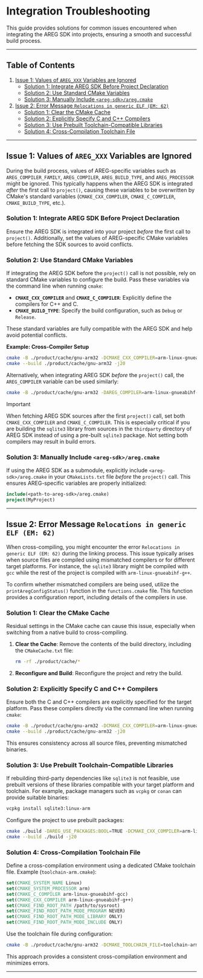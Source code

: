 # Integration Troubleshooting

This guide provides solutions for common issues encountered when integrating the AREG SDK into projects, ensuring a smooth and successful build process.

---

## Table of Contents

1. [Issue 1: Values of `AREG_XXX` Variables are Ignored](#issue-1-values-of-areg_xxx-variables-are-ignored)
   - [Solution 1: Integrate AREG SDK Before Project Declaration](#solution-1-integrate-areg-sdk-before-project-declaration)
   - [Solution 2: Use Standard CMake Variables](#solution-2-use-standard-cmake-variables)
   - [Solution 3: Manually Include `<areg-sdk>/areg.cmake`](#solution-3-manually-include-areg-sdkaregcmake)
2. [Issue 2: Error Message `Relocations in generic ELF (EM: 62)`](#issue-2-error-message-relocations-in-generic-elf-em-62)
   - [Solution 1: Clear the CMake Cache](#solution-1-clear-the-cmake-cache)
   - [Solution 2: Explicitly Specify C and C++ Compilers](#solution-2-explicitly-specify-c-and-c-compilers)
   - [Solution 3: Use Prebuilt Toolchain-Compatible Libraries](#solution-3-use-prebuilt-toolchain-compatible-libraries)
   - [Solution 4: Cross-Compilation Toolchain File](#solution-4-cross-compilation-toolchain-file)

---

## Issue 1: Values of `AREG_XXX` Variables are Ignored

During the build process, values of AREG-specific variables such as `AREG_COMPILER_FAMILY`, `AREG_COMPILER`, `AREG_BUILD_TYPE`, and `AREG_PROCESSOR` might be ignored. This typically happens when the AREG SDK is integrated *after* the first call to `project()`, causing these variables to be overwritten by CMake's standard variables (`CMAKE_CXX_COMPILER`, `CMAKE_C_COMPILER`, `CMAKE_BUILD_TYPE`, etc.).

### Solution 1: Integrate AREG SDK Before Project Declaration

Ensure the AREG SDK is integrated into your project *before* the first call to `project()`. Additionally, set the values of AREG-specific CMake variables before fetching the SDK sources to avoid conflicts.

### Solution 2: Use Standard CMake Variables

If integrating the AREG SDK before the `project()` call is not possible, rely on standard CMake variables to configure the build. Pass these variables via the command line when running `cmake`:

- **`CMAKE_CXX_COMPILER`** and **`CMAKE_C_COMPILER`**: Explicitly define the compilers for C++ and C.
- **`CMAKE_BUILD_TYPE`**: Specify the build configuration, such as `Debug` or `Release`.

These standard variables are fully compatible with the AREG SDK and help avoid potential conflicts.

**Example: Cross-Compiler Setup**
```bash
cmake -B ./product/cache/gnu-arm32 -DCMAKE_CXX_COMPILER=arm-linux-gnueabihf-g++ -DCMAKE_C_COMPILER=arm-linux-gnueabihf-gcc
cmake --build ./product/cache/gnu-arm32 -j20
```

Alternatively, when integrating AREG SDK *before* the `project()` call, the `AREG_COMPILER` variable can be used similarly:
```bash
cmake -B ./product/cache/gnu-arm32 -DAREG_COMPILER=arm-linux-gnueabihf-g++
```

> [!IMPORTANT]
> When fetching AREG SDK sources after the first `project()` call, set both `CMAKE_CXX_COMPILER` and `CMAKE_C_COMPILER`. This is especially critical if you are building the `sqlite3` library from sources in the `thirdparty` directory of AREG SDK instead of using a pre-built `sqlite3` package. Not setting both compilers may result in build errors.

### Solution 3: Manually Include `<areg-sdk>/areg.cmake`

If using the AREG SDK as a submodule, explicitly include `<areg-sdk>/areg.cmake` in your `CMakeLists.txt` file *before* the `project()` call. This ensures AREG-specific variables are properly initialized:
```cmake
include(<path-to-areg-sdk>/areg.cmake)
project(MyProject)
```

---

## Issue 2: Error Message `Relocations in generic ELF (EM: 62)`

When cross-compiling, you might encounter the error `Relocations in generic ELF (EM: 62)` during the linking process. This issue typically arises when source files are compiled using mismatched compilers or for different target platforms. For instance, the `sqlite3` library might be compiled with `gcc` while the rest of the project is compiled with `arm-linux-gnueabihf-g++`.

To confirm whether mismatched compilers are being used, utilize the `printAregConfigStatus()` function in the `functions.cmake` file. This function provides a configuration report, including details of the compilers in use.

### Solution 1: Clear the CMake Cache

Residual settings in the CMake cache can cause this issue, especially when switching from a native build to cross-compiling.

1. **Clear the Cache**: Remove the contents of the build directory, including the `CMakeCache.txt` file:
   ```bash
   rm -rf ./product/cache/*
   ```
2. **Reconfigure and Build**: Reconfigure the project and retry the build.

### Solution 2: Explicitly Specify C and C++ Compilers

Ensure both the C and C++ compilers are explicitly specified for the target platform. Pass these compilers directly via the command line when running `cmake`:
```bash
cmake -B ./product/cache/gnu-arm32 -DCMAKE_CXX_COMPILER=arm-linux-gnueabihf-g++ -DCMAKE_C_COMPILER=arm-linux-gnueabihf-gcc
cmake --build ./product/cache/gnu-arm32 -j20
```

This ensures consistency across all source files, preventing mismatched binaries.

### Solution 3: Use Prebuilt Toolchain-Compatible Libraries

If rebuilding third-party dependencies like `sqlite3` is not feasible, use prebuilt versions of these libraries compatible with your target platform and toolchain. For example, package managers such as `vcpkg` or `conan` can provide suitable binaries:
```bash
vcpkg install sqlite3:linux-arm
```

Configure the project to use prebuilt packages:
```bash
cmake ./build -DAREG_USE_PACKAGES:BOOL=TRUE -DCMAKE_CXX_COMPILER=arm-linux-gnueabihf-g++
cmake --build ./build -j20
```

### Solution 4: Cross-Compilation Toolchain File

Define a cross-compilation environment using a dedicated CMake toolchain file. Example (`toolchain-arm.cmake`):
```cmake
set(CMAKE_SYSTEM_NAME Linux)
set(CMAKE_SYSTEM_PROCESSOR arm)
set(CMAKE_C_COMPILER arm-linux-gnueabihf-gcc)
set(CMAKE_CXX_COMPILER arm-linux-gnueabihf-g++)
set(CMAKE_FIND_ROOT_PATH /path/to/sysroot)
set(CMAKE_FIND_ROOT_PATH_MODE_PROGRAM NEVER)
set(CMAKE_FIND_ROOT_PATH_MODE_LIBRARY ONLY)
set(CMAKE_FIND_ROOT_PATH_MODE_INCLUDE ONLY)
```

Use the toolchain file during configuration:
```bash
cmake -B ./product/cache/gnu-arm32 -DCMAKE_TOOLCHAIN_FILE=toolchain-arm.cmake
```

This approach provides a consistent cross-compilation environment and minimizes errors.

---
